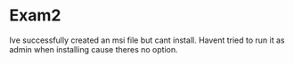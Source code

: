# Exam2

Ive successfully created an msi file but cant install. Havent tried to run it as admin when installing cause theres no option.
